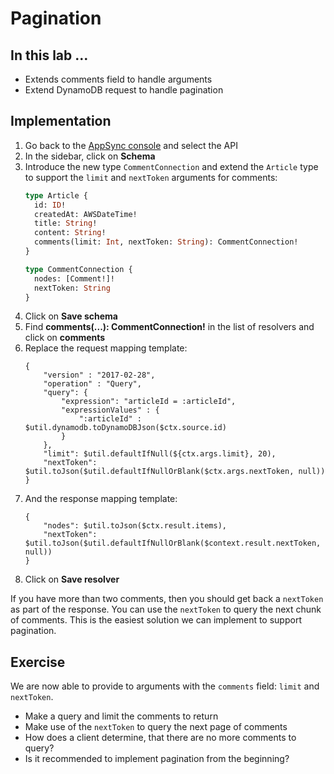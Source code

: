 # Pagination

## In this lab …

* Extends comments field to handle arguments
* Extend DynamoDB request to handle pagination

## Implementation

1. Go back to the [AppSync console](console.aws.amazon.com/appsync) and select the API
2. In the sidebar, click on **Schema**
3. Introduce the new type `CommentConnection` and extend the `Article` type to support the `limit` and `nextToken` arguments for comments:
    ```graphql
    type Article {
      id: ID!
      createdAt: AWSDateTime!
      title: String!
      content: String!
      comments(limit: Int, nextToken: String): CommentConnection!
    }

    type CommentConnection {
      nodes: [Comment!]!
      nextToken: String
    }
    ``` 
4. Click on **Save schema**
5. Find **comments(...): CommentConnection!** in the list of resolvers and click on **comments**
6. Replace the request mapping template:
    ```velocity
    {
        "version" : "2017-02-28",
        "operation" : "Query",
        "query": {
            "expression": "articleId = :articleId",
            "expressionValues" : {
                ":articleId" : $util.dynamodb.toDynamoDBJson($ctx.source.id)
            }
        },
        "limit": $util.defaultIfNull(${ctx.args.limit}, 20),
        "nextToken": $util.toJson($util.defaultIfNullOrBlank($ctx.args.nextToken, null))
    }
    ```
7. And the response mapping template:
    ```velocity
    {
        "nodes": $util.toJson($ctx.result.items),
        "nextToken": $util.toJson($util.defaultIfNullOrBlank($context.result.nextToken, null))
    }
    ```
8. Click on **Save resolver**

If you have more than two comments, then you should get back a `nextToken` as part of the response. You can use the `nextToken` to query the next chunk of comments. This is the easiest solution we can implement to support pagination.

## Exercise

We are now able to provide to arguments with the `comments` field: `limit` and `nextToken`.

* Make a query and limit the comments to return
* Make use of the `nextToken` to query the next page of comments
* How does a client determine, that there are no more comments to query?
* Is it recommended to implement pagination from the beginning?
